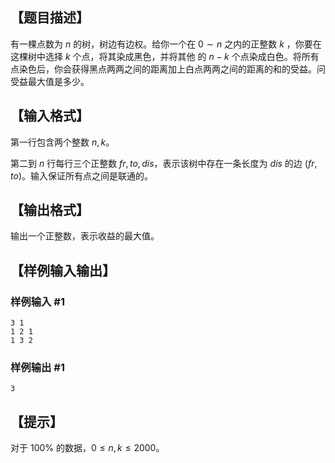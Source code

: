 ## 【题目描述】

有一棵点数为 $n$ 的树，树边有边权。给你一个在 $0 \sim n$ 之内的正整数 $k$ ，你要在这棵树中选择 $k$ 个点，将其染成黑色，并将其他 的 $n-k$ 个点染成白色。将所有点染色后，你会获得黑点两两之间的距离加上白点两两之间的距离的和的受益。问受益最大值是多少。

## 【输入格式】

第一行包含两个整数 $n,k$。

第二到 $n$ 行每行三个正整数 $fr, to, dis$，表示该树中存在一条长度为 $dis$ 的边 $(fr, to)$。输入保证所有点之间是联通的。

## 【输出格式】

输出一个正整数，表示收益的最大值。

## 【样例输入输出】

### 样例输入 #1

```
3 1
1 2 1
1 3 2
```

### 样例输出 #1

```
3
```

## 【提示】

对于 $100\%$ 的数据，$0 \leq n,k \leq 2000$。
